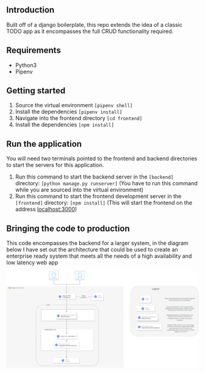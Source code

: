 ## Introduction

Built off of a django boilerplate, this repo extends the idea of a classic TODO app as it encompasses the full CRUD functionality required. 

## Requirements
* Python3
* Pipenv

## Getting started

1. Source the virtual environment ```[pipenv shell]```
2. Install the dependencies ```[pipenv install]```
3. Navigate into the frontend directory ```[cd frontend]```
4. Install the dependencies ```[npm install]```

## Run the application
You will need two terminals pointed to the frontend and backend directories to start the servers for this application.

1. Run this command to start the backend server in the ```[backend]``` directory: ```[python manage.py runserver]``` (You have to run this command while you are sourced into the virtual environment)
2. Run this command to start the frontend development server in the ```[frontend]``` directory: ```[npm install]``` (This will start the frontend on the address [localhost:3000](http://localhost:3000))

## Bringing the code to production
This code encompasses the backend for a larger system, in the diagram below I have set out the architecture that could be used to create an enterprise ready system that meets all the needs of a high availability and low latency web app

![Alt text](DudeWheresMyLambo.Architecture.png?raw=true "Title")


